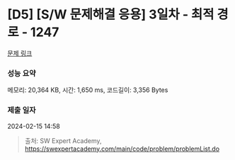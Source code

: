 # [D5] [S/W 문제해결 응용] 3일차 - 최적 경로 - 1247 

[문제 링크](https://swexpertacademy.com/main/code/problem/problemDetail.do?contestProbId=AV15OZ4qAPICFAYD) 

### 성능 요약

메모리: 20,364 KB, 시간: 1,650 ms, 코드길이: 3,356 Bytes

### 제출 일자

2024-02-15 14:58



> 출처: SW Expert Academy, https://swexpertacademy.com/main/code/problem/problemList.do